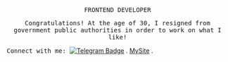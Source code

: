   <p align="center"><samp> FRONTEND DEVELOPER  </samp></p>
 
 <p align="center">
  <samp>
    Сongratulations! At the age of 30, I resigned from government public authorities in order to work on what I like! 
    </samp>
</p>


<samp> Connect with me: </samp> [![Telegram Badge](https://img.shields.io/badge/-ViktoriiaSmith-white?style=flat&logo=Telegram&logoColor=white)](https://t.me/La_vie_chocolat)  . <a href="https://andriivnav.if.ua/portfolio_2023/">MySite</a> .
